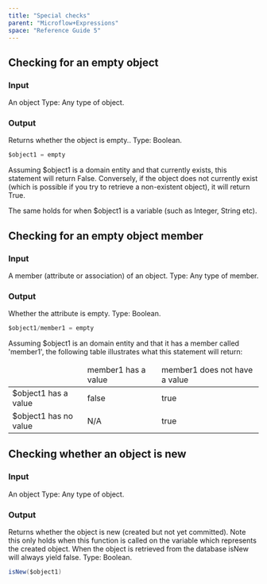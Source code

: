 ```yaml
---
title: "Special checks"
parent: "Microflow+Expressions"
space: "Reference Guide 5"
---
```



## Checking for an empty object

### Input

An object
Type: Any type of object.

### Output

Returns whether the object is empty..
Type: Boolean.


```java
$object1 = empty

```

Assuming $object1 is a domain entity and that currently exists, this statement will return False. Conversely, if the object does not currently exist (which is possible if you try to retrieve a non-existent object), it will return True.

The same holds for when $object1 is a variable (such as Integer, String etc).

## Checking for an empty object member

### Input

A member (attribute or association) of an object.
Type: Any type of member.

### Output

Whether the attribute is empty.
Type: Boolean.

```java
$object1/member1 = empty

```

Assuming $object1 is an domain entity and that it has a member called 'member1', the following table illustrates what this statement will return:

<table><thead><tr><td class="confluenceTd">&nbsp;</td><td class="confluenceTd">member1 has a value</td><td class="confluenceTd">member1 does not have a value</td></tr></thead><tbody><tr><td class="confluenceTd">$object1 has a value</td><td class="confluenceTd">false</td><td class="confluenceTd">true</td></tr><tr><td class="confluenceTd">$object1 has no value</td><td class="confluenceTd">N/A</td><td class="confluenceTd">true</td></tr></tbody></table>

## Checking whether an object is new

### Input

An object
Type: Any type of object.

### Output

Returns whether the object is new (created but not yet committed). Note this only holds when this function is called on the variable which represents the created object. When the object is retrieved from the database isNew will always yield false.
Type: Boolean.

```java
isNew($object1)

```

